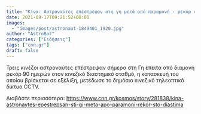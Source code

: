 ```yaml
---
title: "Κίνα: Αστροναύτες επέστρεψαν στη γη μετά από παραμονή - ρεκόρ στο διάστημα"
date: 2021-09-17T09:21:52+00:00
images:
  - "images/post/astronaut-1849401_1920.jpg"
author: "AstroBot"
categories: ["Ειδήσεις"]
tags: ["cnn.gr"]
draft: false
---
```


Τρεις κινέζοι αστροναύτες επέστρεψαν σήμερα στη Γη έπειτα από διαμονή ρεκόρ 90 ημερών στον κινεζικό διαστημικό σταθμό, η κατασκευή του οποίου βρίσκεται σε εξέλιξη, μετέδωσε το δημόσιο κινεζικό τηλεοπτικό δίκτυο CCTV.

Διαβάστε περισσότερα: https://www.cnn.gr/kosmos/story/281838/kina-astronaytes-epestrepsan-sti-gi-meta-apo-paramoni-rekor-sto-diastima
